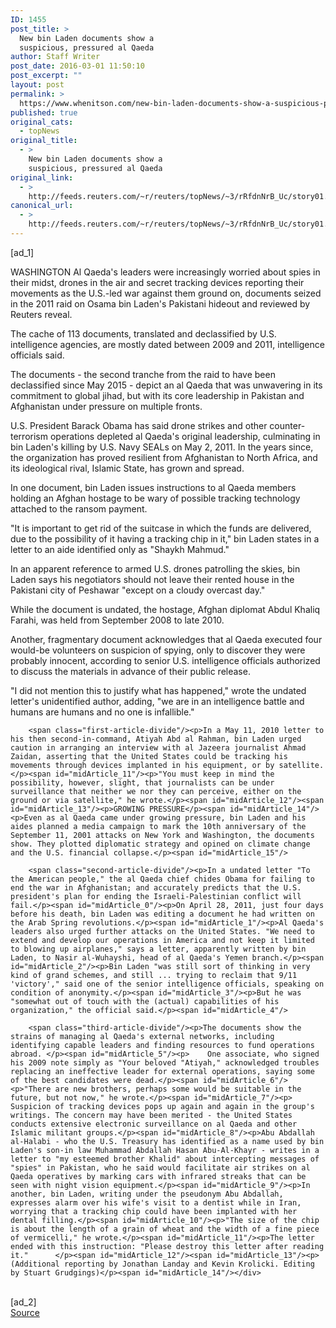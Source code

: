 ```yaml
---
ID: 1455
post_title: >
  New bin Laden documents show a
  suspicious, pressured al Qaeda
author: Staff Writer
post_date: 2016-03-01 11:50:10
post_excerpt: ""
layout: post
permalink: >
  https://www.whenitson.com/new-bin-laden-documents-show-a-suspicious-pressured-al-qaeda/
published: true
original_cats:
  - topNews
original_title:
  - >
    New bin Laden documents show a
    suspicious, pressured al Qaeda
original_link:
  - >
    http://feeds.reuters.com/~r/reuters/topNews/~3/rRfdnNrB_Uc/story01.htm
canonical_url:
  - >
    http://feeds.reuters.com/~r/reuters/topNews/~3/rRfdnNrB_Uc/story01.htm
---
```

 [ad_1]
<br><div id="articleText">
<span id="midArticle_start"/>

<span id="midArticle_0"/><span class="focusParagraph" readability="7"><p><span class="articleLocation">WASHINGTON</span> Al Qaeda's leaders were increasingly worried about spies in their midst, drones in the air and secret tracking devices reporting their movements as the U.S.-led war against them ground on, documents seized in the 2011 raid on Osama bin Laden's Pakistani hideout and reviewed by Reuters reveal.</p></span><span id="midArticle_1"/><p>The cache of 113 documents, translated and declassified by U.S. intelligence agencies, are mostly dated between 2009 and 2011, intelligence officials said.</p><span id="midArticle_2"/><p>The documents - the second tranche from the raid to have been declassified since May 2015 - depict an al Qaeda that was unwavering in its commitment to global jihad, but with its core leadership in Pakistan and Afghanistan under pressure on multiple fronts.</p><span id="midArticle_3"/><p>U.S. President Barack Obama has said drone strikes and other counter-terrorism operations depleted al Qaeda's original leadership, culminating in bin Laden's killing by U.S. Navy SEALs on May 2, 2011. In the years since, the organization has proved resilient from Afghanistan to North Africa, and its ideological rival, Islamic State, has grown and spread.</p><span id="midArticle_4"/><p>In one document, bin Laden issues instructions to al Qaeda members holding an Afghan hostage to be wary of possible tracking technology attached to the ransom payment.</p><span id="midArticle_5"/><p>"It is important to get rid of the suitcase in which the funds are delivered, due to the possibility of it having a tracking chip in it," bin Laden states in a letter to an aide identified only as "Shaykh Mahmud."</p><span id="midArticle_6"/><p>In an apparent reference to armed U.S. drones patrolling the skies, bin Laden says his negotiators should not leave their rented house in the Pakistani city of Peshawar "except on a cloudy overcast day."</p><span id="midArticle_7"/><p>While the document is undated, the hostage, Afghan diplomat Abdul Khaliq Farahi, was held from September 2008 to late 2010.</p><span id="midArticle_8"/><p>Another, fragmentary document acknowledges that al Qaeda executed four would-be volunteers on suspicion of spying, only to discover they were probably innocent, according to senior U.S. intelligence officials authorized to discuss the materials in advance of their public release.</p><span id="midArticle_9"/><p>"I did not mention this to justify what has happened," wrote the undated letter's unidentified author, adding, "we are in an intelligence battle and humans are humans and no one is infallible."</p><span id="midArticle_10"/>
        
        <span class="first-article-divide"/><p>In a May 11, 2010 letter to his then second-in-command, Atiyah Abd al Rahman, bin Laden urged caution in arranging an interview with al Jazeera journalist Ahmad Zaidan, asserting that the United States could be tracking his movements through devices implanted in his equipment, or by satellite. </p><span id="midArticle_11"/><p>"You must keep in mind the possibility, however, slight, that journalists can be under surveillance that neither we nor they can perceive, either on the ground or via satellite," he wrote.</p><span id="midArticle_12"/><span id="midArticle_13"/><p>GROWING PRESSURE</p><span id="midArticle_14"/><p>Even as al Qaeda came under growing pressure, bin Laden and his aides planned a media campaign to mark the 10th anniversary of the September 11, 2001 attacks on New York and Washington, the documents show. They plotted diplomatic strategy and opined on climate change and the U.S. financial collapse.</p><span id="midArticle_15"/>
        
        <span class="second-article-divide"/><p>In a undated letter "To the American people," the al Qaeda chief chides Obama for failing to end the war in Afghanistan; and accurately predicts that the U.S. president's plan for ending the Israeli-Palestinian conflict will fail.</p><span id="midArticle_0"/><p>On April 28, 2011, just four days before his death, bin Laden was editing a document he had written on the Arab Spring revolutions.</p><span id="midArticle_1"/><p>Al Qaeda's leaders also urged further attacks on the United States. "We need to extend and develop our operations in America and not keep it limited to blowing up airplanes," says a letter, apparently written by bin Laden, to Nasir al-Wuhayshi, head of al Qaeda's Yemen branch.</p><span id="midArticle_2"/><p>Bin Laden "was still sort of thinking in very kind of grand schemes, and still ... trying to reclaim that 9/11 'victory'," said one of the senior intelligence officials, speaking on condition of anonymity.</p><span id="midArticle_3"/><p>But he was "somewhat out of touch with the (actual) capabilities of his organization," the official said.</p><span id="midArticle_4"/>
        
        <span class="third-article-divide"/><p>The documents show the strains of managing al Qaeda's external networks, including identifying capable leaders and finding resources to fund operations abroad. </p><span id="midArticle_5"/><p>    One associate, who signed his 2009 note simply as "Your beloved "Atiyah," acknowledged troubles replacing an ineffective leader for external operations, saying some of the best candidates were dead.</p><span id="midArticle_6"/><p>"There are new brothers, perhaps some would be suitable in the future, but not now," he wrote.</p><span id="midArticle_7"/><p>    Suspicion of tracking devices pops up again and again in the group's writings. The concern may have been merited - the United States conducts extensive electronic surveillance on al Qaeda and other Islamic militant groups.</p><span id="midArticle_8"/><p>Abu Abdallah al-Halabi - who the U.S. Treasury has identified as a name used by bin Laden's son-in law Muhammad Abdallah Hasan Abu-Al-Khayr - writes in a letter to "my esteemed brother Khalid" about intercepting messages of "spies" in Pakistan, who he said would facilitate air strikes on al Qaeda operatives by marking cars with infrared streaks that can be seen with night vision equipment.</p><span id="midArticle_9"/><p>In another, bin Laden, writing under the pseudonym Abu Abdallah, expresses alarm over his wife's visit to a dentist while in Iran, worrying that a tracking chip could have been implanted with her dental filling.</p><span id="midArticle_10"/><p>"The size of the chip is about the length of a grain of wheat and the width of a fine piece of vermicelli," he wrote.</p><span id="midArticle_11"/><p>The letter ended with this instruction: "Please destroy this letter after reading it."      </p><span id="midArticle_12"/><span id="midArticle_13"/><p> (Additional reporting by Jonathan Landay and Kevin Krolicki. Editing by Stuart Grudgings)</p><span id="midArticle_14"/></div>
<br>[ad_2]
<br><a href="http://feeds.reuters.com/~r/reuters/topNews/~3/rRfdnNrB_Uc/story01.htm">Source </a>